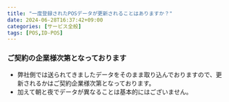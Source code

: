 ```yaml
---
title: "一度登録されたPOSデータが更新されることはありますか？"
date: 2024-06-28T16:37:42+09:00
categories: [サービス全般]
tags: [POS,ID-POS]
---
```


### ご契約の企業様次第となっております

* 弊社側では送られてきましたデータをそのまま取り込んでおりますので、更新されるかはご契約企業様次第となっております。
* 加えて朝と夜でデータが異なることは基本的にはございません。
